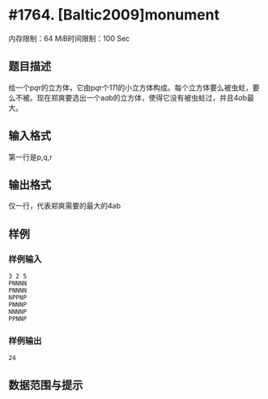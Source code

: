 # #1764. [Baltic2009]monument

内存限制：64 MiB时间限制：100 Sec

## 题目描述

  给一个p*q*r的立方体，它由p*q*r个1*1*1的小立方体构成。每个立方体要么被虫蛀，要么不被。现在郑爽要选出一个a*a*b的立方体，使得它没有被虫蛀过，并且4*a*b最大。


## 输入格式

  第一行是p,q,r 

## 输出格式

  仅一行，代表郑爽需要的最大的4ab


## 样例

### 样例输入

    
    
    3 2 5
    PNNNN
    PNNNN
    NPPNP
    PNNNP
    NNNNP
    PPNNP
    
    

### 样例输出

    
    24
    

## 数据范围与提示
